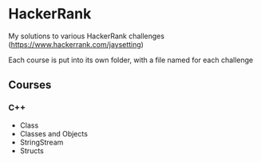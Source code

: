 # HackerRank
My solutions to various HackerRank challenges (https://www.hackerrank.com/jaysetting)

Each course is put into its own folder, with a file named for each challenge

## Courses
### C++
- Class
- Classes and Objects
- StringStream
- Structs
